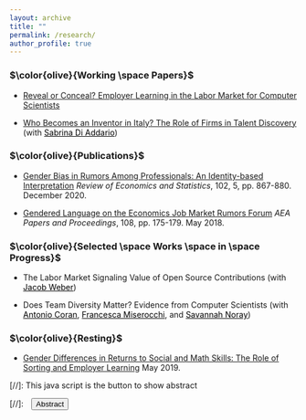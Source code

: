 ```yaml
---
layout: archive
title: ""
permalink: /research/
author_profile: true
---
```

### $\color{olive}{Working \space Papers}$ 

- <a href="/files/Wu_employer_learning_in_CS.pdf" target="_blank"> Reveal or Conceal? Employer Learning in the Labor Market for Computer Scientists</a>   <br/>

- <a href="/files/DiAddario_Wu_first.pdf" target="_blank">Who Becomes an Inventor in Italy? The Role of Firms in Talent Discovery</a> (with <a href="https://scholar.google.com/citations?user=IgkUsgIAAAAJ&hl=en" style="color:black" target="_blank">Sabrina Di Addario</a>)



### $\color{olive}{Publications}$ 
- <a href="/files/wu_ejr_restat.pdf" target="_blank">Gender Bias in Rumors Among Professionals: An Identity-based Interpretation</a> *Review of Economics and Statistics*, 102, 5, pp. 867-880. December 2020.

<!-- <br/>
<a href="#/" onclick="visib('ejr')">Abstract</a> \| <a href="https://dataverse.harvard.edu/dataset.xhtml?persistentId=doi:10.7910/DVN/BLEBHI" target="_blank">Replication</a> 
<div id='ejr' style="display: none; text-align: justify; line-height: 1.2" >
This paper measures gender bias in what people say about women versus men in an anonymous online professional forum. I study the content of posts that refer to each gender, and the transitions in the topics of discussion that occur between consecutive posts in a thread once attention turns to one gender or the other. I find that discussions about women tend to highlight their personal characteristics (such as physical appearance or family circumstances) rather than their professional accomplishments. Posts about women are also more likely to lead to deviations from professional topics than posts about men. I interpret these findings through a model that highlights posters’ incentives to boost their own identities relative to the underrepresented out-group in a profession. </div>
--> 

- <a href="/files/gendered_language_2018.pdf" target="_blank">Gendered Language on the Economics Job Market Rumors Forum</a> *AEA Papers and Proceedings*, 108, pp. 175-179. May 2018. 


### $\color{olive}{Selected \space Works \space in \space Progress}$ 
- The Labor Market Signaling Value of Open Source Contributions (with <a href="https://sites.google.com/view/jacob-weber/home" style="color:black" target="_blank">Jacob Weber</a>)  
<!-- 
Does the rise in open-source software development provide an opportunity for software developers and engineers to signal their ability to potential employers, and is this signaling value higher for workers from less advantaged backgrounds? We answer this question by matching open-source contributions on GitHub to employment outcomes from LinkedIn. We investigate whether workers increase open-source contributions before changing jobs. In particular, we examine whether the effects of this activity on labor market outcomes, such as moving into a higher-paid job, are stronger for workers from less advantaged education and demographic backgrounds. </div>
-->

- Does Team Diversity Matter? Evidence from Computer Scientists (with <a href="https://sites.harvard.edu/antonio-coran/" style="color:black" target="_blank">Antonio Coran</a>, <a href="https://www.francescamiserocchi.com/" style="color:black" target="_blank">Francesca Miserocchi</a>, and <a href="https://sites.google.com/view/savannahnoray" style="color:black" target="_blank">Savannah Noray</a>)

<!-- 
<a href="#/" onclick="visib('jmp')">Abstract</a> \| 
<div id='jmp' style="display: none; text-align: justify; line-height: 1.2" >
This paper tests for employer learning about worker ability and quantifies the role of learning in improving the allocation of talent in the labor market for computer scientists. I match the job histories of 40,000 Ph.D.'s in computer science (CS) to publications and patent applications that signal their research ability. Publishing a CS conference proceeding doubles the probability of moving to one of the top-6 tech firms in the following year, controlling for origin firm and experience - a pattern that suggests a strong role for public learning in inter-firm reallocation. Higher-quality papers often coincide with a closely related patent application, but the fact of filing remains private for 18 months. Authors of such papers experience a delayed increase in inter-firm and upward mobility, as predicted by a simple model of employee wage setting with asymmetric information. I estimate a structural version of the model and find that in the absence of employer learning from public research records, the innovation output of early-career computer scientists would drop by 16%. Disclosing patent applications one year faster would increase innovation by 1%, driven by faster positive assortative matching.  </div>
--> 

<!--
- Does Trade Secret Litigation Increase Monopsony Power? Evidence from the Defend Trade Secrets Act <br/> (with <a href="https://www.evgeniifadeev.com" target="_blank">Evgenii Fadeev</a>) <a href="#/" onclick="visib('law')">Abstract</a> 
<div id='law' style="display: none; text-align: justify; line-height: 1.2" >
We use the texts of legal complaints from trade secret litigation to study how firms responded to the enactment of the Defend Trade Secrets Act (DTSA) in 2016. One of the goals of this act was to increase the protection of American firms against international trade secret theft. Within a year of the act's passage, trade secret litigation surged by 33%. However, this increase was predominantly driven by US companies suing employees who transitioned to other domestic firms. We show that the spike in litigation post-DTSA was more pronounced in states with weaker enforceability of non-compete agreements. This evidence suggests that firms might resort to trade secret litigation as an alternative to non-compete clauses. We examine whether a trade secret lawsuit against an employee affects her own job mobility, productivity and business ventures, as well as spillover effects on her former co-workers at the plaintiff.    </div>
-->



### $\color{olive}{Resting}$
- <a href="/files/social_skills.pdf" target="_blank">Gender Differences in Returns to Social and Math Skills: The Role of Sorting and Employer Learning</a> May 2019. <br/> 


 
<!-- note: function below was copied from ranzhuo17's research.md  -->
[//]: This java script is the button to show abstract 
<script>
 function visib(id) {
  var x = document.getElementById(id);
  if (x.style.display === "block") {
    x.style.display = "none";
  } else {
    x.style.display = "block";
  }
}
</script>

[//]:&emsp;<button onclick="visib('polariz')" class="btn btn--inverse btn--small">Abstract</button>


<!-- 
{% include base_path %}

{% for post in site.papers reversed %}
  {% include archive-single.html %}
{% endfor %} -->
